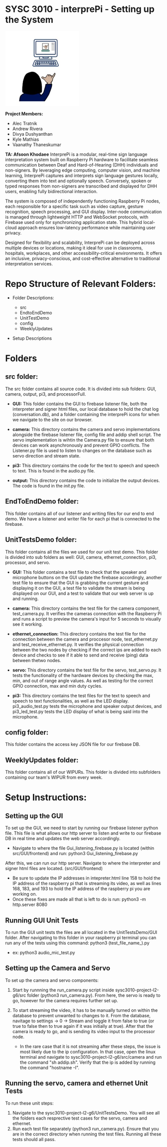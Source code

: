 # SYSC 3010 - interprePi - Setting up the System
![alt text](https://github.com/CU-SYSC3010W25/sysc3010-project-l2-g6/blob/main/misc/logo.jpg "Logo Title Text 1")

**Project Members:**
- Alec Tratnik
- Andrew Rivera
- Divya Dushyanthan
- Kyle Mathias
- Vaanathy Thaneskumar

**TA: Afsoon Khodaee**
InterprePi is a modular, real-time sign language interpretation system built on Raspberry Pi hardware to facilitate seamless communication between Deaf and Hard-of-Hearing (DHH) individuals and non-signers. By leveraging edge computing, computer vision, and machine learning, InterprePi captures and interprets sign language gestures locally, converting them into text and optionally speech. Conversely, spoken or typed responses from non-signers are transcribed and displayed for DHH users, enabling fully bidirectional interaction.

The system is composed of independently functioning Raspberry Pi nodes, each responsible for a specific task such as video capture, gesture recognition, speech processing, and GUI display. Inter-node communication is managed through lightweight HTTP and WebSocket protocols, with Firebase used only for synchronizing application state. This hybrid local-cloud approach ensures low-latency performance while maintaining user privacy.

Designed for flexibility and scalability, InterprePi can be deployed across multiple devices or locations, making it ideal for use in classrooms, hospitals, workplaces, and other accessibility-critical environments. It offers an inclusive, privacy-conscious, and cost-effective alternative to traditional interpretation services.

# Repo Structure of Relevant Folders:
  - Folder Descriptions:
      - src
      - EndtoEndDemo
      - UnitTestDemo
      - config
      - WeeklyUpdates
    
  - Setup Descriptions

# Folders
## src folder:
The src folder contains all source code. It is divided into sub folders: GUI, camera, output, pi3, and processorFull. 
- **GUI:** This folder contains the GUI to firebase listener file, both the interpreter and signer html files, our local database to hold the chat log (conversation.db), and a folder containing the interprePi icons for when we navigate to the site on our browser.

- **camera:** This directory contains the camera and servo implementations alongside the firebase listener file, config file and addip shell script. The servo implementation is wihtin the Camera.py file to ensure that both devices can work asynchronously and prevent GPIO conflicts. The Listener.py file is used to listen to changes on the database such as servo direction and stream state.

- **pi3:** This directory contains the code for the text to speech and speech to text. This is found in the audio.py file.

- **output:** This directory contains the code to initialize the output devices. The code is found in the _init_.py file.

## EndToEndDemo folder:
This folder contains all of our listener and writing files for our end to end demo. We have a listener and writer file for each pi that is connected to the firebase. 

## UnitTestsDemo folder:
This folder contains all the files we used for our unit test demo. This folder is divided into sub folders as well: GUI, camera, ethernet_connection, pi3, processor, and servo. 
- **GUI:** This folder contains a test file to check that the speaker and microphone buttons on the GUI update the firebase accordingly, another test file to ensure that the GUI is grabbing the current gesture and displaying it on the GUI, a test file to validate the stream is being displayed on our GUI, and a test to validate that our web server is up and running.

- **camera:** This directory contains the test file for the camera component, test_camera.py. It verifies the cameras connection with the Raspberry Pi and runs a script to preview the camera's input for 5 seconds to visually see it working.

- **ethernet_connection:** This directory contains the test file for the connection between the camera and proccesor node, test_ethernet.py and test_receive_ethernet.py. It verifies the physical connection between the two nodes by checking if the correct ips are added to each device and checks to see if it able to send and receive (ping) data between thetwo nodes.

- **servo:** This directory contains the test file for the servo, test_servo.py. It tests the functionality of the hardware devices by checking the max, min, and out of range angle values. As well as testing for the correct GPIO connection, max and min duty cycles.

- **pi3:** This directory contains the test files for the text to speech and speech to text functionalities, as well as the LED display. pi3_audio_test.py tests the microphone and speaker output devices, and pi3_led_test.py tests the LED display of what is being said into the microphone. 

## config folder:
This folder contains the access key JSON file for our firebase DB.

## WeeklyUpdates folder:
This folder contains all of our WIPURs. This folder is divided into subfolders containing our team's WIPUR from every week.

# Setup Instructions:

## Setting up the GUI

To set up the GUI, we need to start by running our firebase listener python file. This file is what allows our http server to listen and write to our firebase DB in real time and updates the web server accordingly. 
- Navigate to where the file Gui_listening_firebase.py is located (within src/GUI/frontend) and run: python3 Gui_listening_firebase.py

After this, we can run our http server. Navigate to where the interpreter and signer html files are located. (src/GUI/frontend)
- Be sure to update the IP addresses in intepreter.html line 158 to hold the IP address of the raspberry pi that is streaming its video, as well as lines 168, 183, and 193 to hold the IP address of the raspberry pi you are working on.
- Once these fixes are made all that is left to do is run: python3 -m http.server 8080

## Running GUI Unit Tests

To run the GUI unit tests the files are all located in the UnitTestsDemo/GUI folder. After navigating to this folder in your raspberry pi terminal you can run any of the tests using this command:
python3 (test_file_name_).py
- ex: python3 audio_mic_test.py

## Setting up the Camera and Servo

To set up the camera and servo components:
1. Start by runnning the run_camera.py script inside sysc3010-project-l2-g6/src folder (python3 run_camera.py). From here, the servo is ready to go, however for the camera requires further set up.
2. To start streaming the video, it has to be manually turned on within the database to prevent unwanted to changes to it. From the database, navitage to settings -> 0 -> Stream and toggle it from false to true (or true to false then to true again if it was initially at true). After that the camera is ready to go, and is sending its video input to the processor node.
   
    - In the rare case that it is not streaming after these steps, the issue is most likely due to the ip configuration. In that case, open the linux terminal and navigate to sysc3010-project-l2-g6/src/camera and run the command "sh addip.sh". Verify that the ip is added by running the command "hostname -I".
  
## Running the servo, camera and ethernet Unit Tests

To run these unit steps:
1. Navigate to the sysc3010-project-l2-g6/UnitTestsDemo. You will see all the folders each resprective test cases for the servo, camera and ethernet.
2. Run each test file separately (python3 run_camera.py). Ensure that you are in the correct directory when running the test files. 
Running all these tests should all pass. 

  
